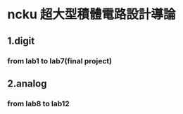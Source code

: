 # ncku 超大型積體電路設計導論  
## 1.digit  
### from lab1 to lab7(final project)  
## 2.analog  
### from lab8 to lab12  
